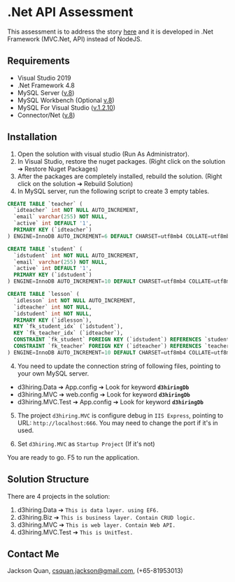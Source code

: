 # .Net API Assessment

This assessment is to address the story [here](https://gist.github.com/d3hiring/4d1415d445033d316c36a56f0953f4ef) and it is developed in .Net Framework (MVC.Net, API) instead of NodeJS.

## Requirements

- Visual Studio 2019
- .Net Framework 4.8
- MySQL Server ([v.8](https://dev.mysql.com/downloads/mysql/))
- MySQL Workbench (Optional [v.8](https://dev.mysql.com/downloads/workbench/))
- MySQL For Visual Studio ([v.1.2.10](https://dev.mysql.com/downloads/windows/visualstudio/))
- Connector/Net ([v.8](https://dev.mysql.com/downloads/connector/net/))

## Installation

1. Open the solution with visual studio (Run As Administrator).
2. In Visual Studio, restore the nuget packages. (Right click on the solution &#10132; Restore Nuget Packages)
3. After the packages are completely installed, rebuild the solution. (Right click on the solution &#10132; Rebuild Solution)
4. In MySQL server, run the following script to create 3 empty tables.


```sql
CREATE TABLE `teacher` (
  `idteacher` int NOT NULL AUTO_INCREMENT,
  `email` varchar(255) NOT NULL,
  `active` int DEFAULT '1',
  PRIMARY KEY (`idteacher`)
) ENGINE=InnoDB AUTO_INCREMENT=6 DEFAULT CHARSET=utf8mb4 COLLATE=utf8mb4_0900_ai_ci;

CREATE TABLE `student` (
  `idstudent` int NOT NULL AUTO_INCREMENT,
  `email` varchar(255) NOT NULL,
  `active` int DEFAULT '1',
  PRIMARY KEY (`idstudent`)
) ENGINE=InnoDB AUTO_INCREMENT=10 DEFAULT CHARSET=utf8mb4 COLLATE=utf8mb4_0900_ai_ci;

CREATE TABLE `lesson` (
  `idlesson` int NOT NULL AUTO_INCREMENT,
  `idteacher` int NOT NULL,
  `idstudent` int NOT NULL,
  PRIMARY KEY (`idlesson`),
  KEY `fk_student_idx` (`idstudent`),
  KEY `fk_teacher_idx` (`idteacher`),
  CONSTRAINT `fk_student` FOREIGN KEY (`idstudent`) REFERENCES `student` (`idstudent`),
  CONSTRAINT `fk_teacher` FOREIGN KEY (`idteacher`) REFERENCES `teacher` (`idteacher`)
) ENGINE=InnoDB AUTO_INCREMENT=10 DEFAULT CHARSET=utf8mb4 COLLATE=utf8mb4_0900_ai_ci;

```

4. You need to update the connection string of following files, pointing to your own MySQL server.
 - d3hiring.Data &#10132; App.config &#10132; Look for keyword **`d3hiringDb`**
 - d3hiring.MVC &#10132; web.config &#10132; Look for keyword **`d3hiringDb`**
 - d3hiring.MVC.Test &#10132; App.config &#10132; Look for keyword **`d3hiringDb`**

5. The project `d3hiring.MVC` is configure debug in `IIS Express`, pointing to URL: `http://localhost:666`. You may need to change the port if it's in used.

6. Set `d3hiring.MVC` as `Startup Project` (If it's not)


You are ready to go. F5 to run the application.


## Solution Structure
There are 4 projects in the solution:
1. d3hiring.Data  &#10132; `This is data layer. using EF6.`
2. d3hiring.Biz  &#10132; `This is business layer. Contain CRUD logic.`
3. d3hiring.MVC  &#10132; `This is web layer. Contain Web API.`
4. d3hiring.MVC.Test &#10132;  `This is UnitTest.`

## Contact Me
Jackson Quan, [csquan.jackson@gmail.com](mailto:csquan.jackson@gmail.com), (+65-81953013)
